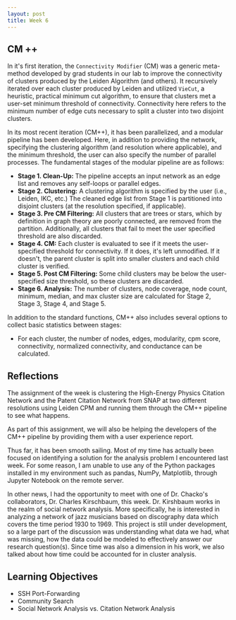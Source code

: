 ```yaml
---
layout: post
title: Week 6
---
```


## CM ++

In it's first iteration, the `Connectivity Modifier` (CM) was a generic meta-method developed by grad students in our lab to improve the connectivity of clusters produced by the Leiden Algorithm (and others). It recursively iterated over each cluster produced by Leiden and utilized `VieCut`, a heuristic, practical minimum cut algorithm, to ensure that clusters met a user-set minimum threshold of connectivity. Connectivity here refers to the minimum number of edge cuts necessary to split a cluster into two disjoint clusters.

In its most recent iteration (CM++), it has been parallelized, and a modular pipeline has been developed. Here, in addition to providing the network, specifying the clustering algorithm (and resolution where applicable), and the minimum threshold, the user can also specify the number of parallel processes. The fundamental stages of the modular pipeline are as follows: 

   - **Stage 1. Clean-Up:** The pipeline accepts an input network as an edge list and removes any self-loops or parallel edges. 
   - **Stage 2. Clustering:** A clustering algorithm is specified by the user (i.e., Leiden, IKC, etc.) The cleaned edge list from Stage 1 is partitioned into disjoint clusters (at the resolution specified, if applicable). 
   - **Stage 3. Pre CM Filtering:** All clusters that are trees or stars, which by definition in graph theory are poorly connected, are removed from the partition. Additionally, all clusters that fail to meet the user specified threshold are also discarded. 
   - **Stage 4. CM:** Each cluster is evaluated to see if it meets the user-specified threshold for connectivity. If it does, it's left unmodified. If it doesn't, the parent cluster is split into smaller clusters and each child cluster is verified. 
   - **Stage 5. Post CM Filtering:** Some child clusters may be below the user-specified size threshold, so these clusters are discarded. 
   - **Stage 6. Analysis:** The number of clusters, node coverage, node count, minimum, median, and max cluster size are calculated for Stage 2, Stage 3, Stage 4, and Stage 5. 

In addition to the standard functions, CM++ also includes several options to collect basic statistics between stages:

- For each cluster, the number of nodes, edges, modularity, cpm score, connectivity, normalized connectivity, and conductance can be calculated. 

## Reflections

The assignment of the week is clustering the High-Energy Physics Citation Network and the Patent Citation Network from SNAP at two different resolutions using Leiden CPM and running them through the CM++ pipeline to see what happens. 

As part of this assignment, we will also be helping the developers of the CM++ pipeline by providing them with a user experience report. 

Thus far, it has been smooth sailing. Most of my time has actually been focused on identifying a solution for the analysis problem I encountered last week. For some reason, I am unable to use any of the Python packages installed in my environment such as pandas, NumPy, Matplotlib, through Jupyter Notebook on the remote server.

In other news, I had the opportunity to meet with one of Dr. Chacko's collaborators, Dr. Charles Kirschbaum, this week. Dr. Kirshbaum works in the realm of social network analysis. More specifically, he is interested in analyzing a network of jazz musicians based on discography data which covers the time period 1930 to 1969. This project is still under development, so a large part of the discussion was understanding what data we had, what was missing, how the data could be modeled to effectively answer our research question(s). Since time was also a dimension in his work, we also talked about how time could be accounted for in cluster analysis. 

## Learning Objectives

- SSH Port-Forwarding
- Community Search
- Social Network Analysis vs. Citation Network Analysis


